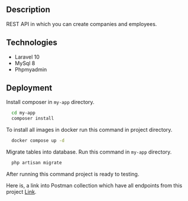 ## Description
REST API in which you can create companies and employees.

## Technologies
- Laravel 10
- MySql 8
- Phpmyadmin

## Deployment

Install composer in `my-app` directory.

```bash
  cd my-app
  composer install
```

To install all images in docker run this command in project directory.

```bash
  docker compose up -d
```

Migrate tables into database. Run this command in `my-app` directory.

```bash
  php artisan migrate
```

After running this command project is ready to testing.

Here is, a link into Postman collection which have all endpoints from this project [Link](https://interstellar-shuttle-234972.postman.co/workspace/My-Workspace~d2471d54-0a7a-448e-8aa0-8b4d3d3d3c4d/collection/24912160-431cd2d3-ebf8-43df-abe1-8ca847b9815b?action=share&creator=24912160).
